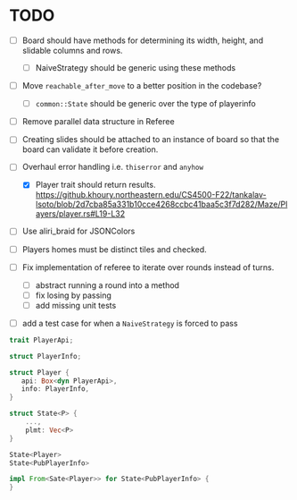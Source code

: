 # TODO

- [ ] Board should have methods for determining its width, height, and slidable
    columns and rows. 
  - [ ] NaiveStrategy should be generic using these methods

- [ ] Move `reachable_after_move` to a better position in the codebase? 
  - [ ] `common::State` should be generic over the type of playerinfo
 
- [ ] Remove parallel data structure in Referee

- [ ] Creating slides should be attached to an instance of board so that the
    board can validate it before creation.

- [ ] Overhaul error handling i.e. `thiserror` and `anyhow`
  - [x] Player trait should return results. 
    https://github.khoury.northeastern.edu/CS4500-F22/tankalav-lsoto/blob/2d7cba85a331b10cce4268ccbc41baa5c3f7d282/Maze/Players/player.rs#L19-L32

- [ ] Use aliri_braid for JSONColors

- [ ] Players homes must be distinct tiles and checked.

- [ ] Fix implementation of referee to iterate over rounds instead of turns.
  - [ ] abstract running a round into a method
  - [ ] fix losing by passing
  - [ ] add missing unit tests

- [ ] add a test case for when a `NaiveStrategy` is forced to pass
```rust
trait PlayerApi;

struct PlayerInfo;

struct Player {
   api: Box<dyn PlayerApi>,
   info: PlayerInfo,
}

struct State<P> {
    ...,
    plmt: Vec<P>
}

State<Player>
State<PubPlayerInfo>

impl From<Sate<Player>> for State<PubPlayerInfo> {
}
```
